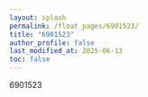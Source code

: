 ```yaml
---
layout: splash
permalink: /float_pages/6901523/
title: "6901523"
author_profile: false
last_modified_at: 2025-06-13
toc: false
---
```

 
6901523
